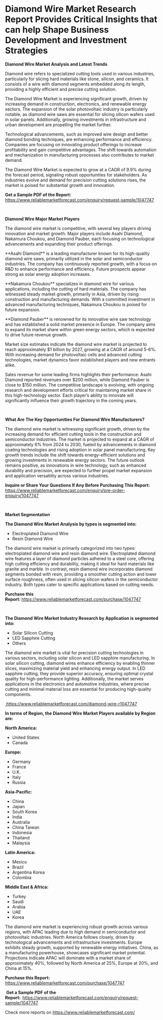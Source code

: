 <p><h1>Diamond Wire Market Research Report Provides Critical Insights that can help Shape Business Development and Investment Strategies</h1></p><p><strong>Diamond Wire Market Analysis and Latest Trends</strong></p>
<p><p>Diamond wire refers to specialized cutting tools used in various industries, particularly for slicing hard materials like stone, silicon, and ceramics. It consists of a wire with diamond segments embedded along its length, providing a highly efficient and precise cutting solution. </p><p>The Diamond Wire Market is experiencing significant growth, driven by increasing demand in construction, electronics, and renewable energy sectors. The expansion of the solar photovoltaic industry is particularly notable, as diamond wire saws are essential for slicing silicon wafers used in solar panels. Additionally, growing investments in infrastructure and urban development are propelling the market further.</p><p>Technological advancements, such as improved wire design and better diamond bonding techniques, are enhancing performance and efficiency. Companies are focusing on innovating product offerings to increase profitability and gain competitive advantages. The shift towards automation and mechanization in manufacturing processes also contributes to market demand.</p><p>The Diamond Wire Market is expected to grow at a CAGR of 9.9% during the forecast period, signaling robust opportunities for stakeholders. As industries evolve and demand for precision cutting solutions rises, the market is poised for substantial growth and innovation.</p></p>
<p><strong>Get a Sample PDF of the Report:&nbsp;</strong> <a href="https://www.reliablemarketforecast.com/enquiry/request-sample/1047747?utm_campaign=2249&utm_medium=2&utm_source=Github&utm_content=ia&utm_term=31012025&utm_id=diamond-wire">https://www.reliablemarketforecast.com/enquiry/request-sample/1047747</a></p>
<p>&nbsp;</p>
<p><strong>Diamond Wire Major Market Players</strong></p>
<p><p>The diamond wire market is competitive, with several key players driving innovation and market growth. Major players include Asahi Diamond, Nakamura Choukou, and Diamond Pauber, each focusing on technological advancements and expanding their product offerings.</p><p>**Asahi Diamond** is a leading manufacturer known for its high-quality diamond wire saws, primarily utilized in the solar and semiconductor industries. The company has continuously reported growth, with a focus on R&D to enhance performance and efficiency. Future prospects appear strong as solar energy adoption increases.</p><p>**Nakamura Choukou** specializes in diamond wire for various applications, including the cutting of hard materials. The company has witnessed steady market growth, primarily in Asia, driven by rising construction and manufacturing demands. With a committed investment in advanced manufacturing techniques, Nakamura Choukou is poised for future expansion.</p><p>**Diamond Pauber** is renowned for its innovative wire saw technology and has established a solid market presence in Europe. The company aims to expand its market share within green energy sectors, which is expected to drive future revenue growth. </p><p>Market size estimates indicate the diamond wire market is projected to reach approximately $1 billion by 2027, growing at a CAGR of around 5-6%. With increasing demand for photovoltaic cells and advanced cutting technologies, market dynamics favor established players and new entrants alike.</p><p>Sales revenue for some leading firms highlights their performance: Asahi Diamond reported revenues over $200 million, while Diamond Pauber is close to $150 million. The competitive landscape is evolving, with ongoing research and development efforts critical for maintaining market share in this high-technology sector. Each player’s ability to innovate will significantly influence their growth trajectory in the coming years.</p></p>
<p>&nbsp;</p>
<p><strong>What Are The Key Opportunities For Diamond Wire Manufacturers?</strong></p>
<p><p>The diamond wire market is witnessing significant growth, driven by the increasing demand for efficient cutting tools in the construction and semiconductor industries. The market is projected to expand at a CAGR of approximately 6% from 2024 to 2030, fueled by advancements in diamond coating technologies and rising adoption in solar panel manufacturing. Key growth trends include the shift towards energy-efficient solutions and growing investments in renewable energy sectors. The future outlook remains positive, as innovations in wire technology, such as enhanced durability and precision, are expected to further propel market expansion and application versatility across various industries.</p></p>
<p><strong>Inquire or Share Your Questions If Any Before Purchasing This Report:</strong> <a href="https://www.reliablemarketforecast.com/enquiry/pre-order-enquiry/1047747?utm_campaign=2249&utm_medium=2&utm_source=Github&utm_content=ia&utm_term=31012025&utm_id=diamond-wire">https://www.reliablemarketforecast.com/enquiry/pre-order-enquiry/1047747</a></p>
<p>&nbsp;</p>
<p><strong>Market Segmentation</strong></p>
<p><strong>The Diamond Wire Market Analysis by types is segmented into:</strong></p>
<p><ul><li>Electroplated Diamond Wire</li><li>Resin Diamond Wire</li></ul></p>
<p><p>The diamond wire market is primarily categorized into two types: electroplated diamond wire and resin diamond wire. Electroplated diamond wire features a layer of diamond particles adhered to a steel core, offering high cutting efficiency and durability, making it ideal for hard materials like granite and marble. In contrast, resin diamond wire incorporates diamond segments bonded with resin, providing a smoother cutting action and lower surface roughness, often used in slicing silicon wafers in the semiconductor industry. Both types cater to specific applications based on cutting needs.</p></p>
<p><strong>Purchase this Report:&nbsp;</strong><a href="https://www.reliablemarketforecast.com/purchase/1047747?utm_campaign=2249&utm_medium=2&utm_source=Github&utm_content=ia&utm_term=31012025&utm_id=diamond-wire">https://www.reliablemarketforecast.com/purchase/1047747</a></p>
<p>&nbsp;</p>
<p><strong>The Diamond Wire Market Industry Research by Application is segmented into:</strong></p>
<p><ul><li>Solar Silicon Cutting</li><li>LED Sapphire Cutting</li><li>Others</li></ul></p>
<p><p>The diamond wire market is vital for precision cutting technologies in various sectors, including solar silicon and LED sapphire manufacturing. In solar silicon cutting, diamond wires enhance efficiency by enabling thinner slices, maximizing material yield and enhancing energy output. In LED sapphire cutting, they provide superior accuracy, ensuring optimal crystal quality for high-performance lighting. Additionally, the market serves applications in the electronics and automotive industries, where precise cutting and minimal material loss are essential for producing high-quality components.</p></p>
<p><a href="https://www.reliablemarketforecast.com/diamond-wire-r1047747?utm_campaign=2249&utm_medium=2&utm_source=Github&utm_content=ia&utm_term=31012025&utm_id=diamond-wire">&nbsp;https://www.reliablemarketforecast.com/diamond-wire-r1047747</a></p>
<p><strong>In terms of Region, the Diamond Wire Market Players available by Region are:</strong></p>
<p>
    <p> <strong> North America: </strong>
        <ul>
            <li>United States</li>
            <li>Canada</li>
        </ul>
        </p> 
    <p> <strong> Europe: </strong>
        <ul>
            <li>Germany</li>
            <li>France</li>
            <li>U.K.</li>
            <li>Italy</li>
            <li>Russia</li>
        </ul>
        </p> 
    <p> <strong> Asia-Pacific: </strong>
        <ul>
            <li>China</li>
            <li>Japan</li>
            <li>South Korea</li>
            <li>India</li>
            <li>Australia</li>
            <li>China Taiwan</li>
            <li>Indonesia</li>
            <li>Thailand</li>
            <li>Malaysia</li>
        </ul>
        </p> 
    <p> <strong> Latin America: </strong>
        <ul>
            <li>Mexico</li>
            <li>Brazil</li>
            <li>Argentina Korea</li>
            <li>Colombia</li>
        </ul>
        </p> 
    <p> <strong> Middle East & Africa: </strong>
        <ul>
            <li>Turkey</li>
            <li>Saudi</li>
            <li>Arabia</li>
            <li>UAE</li>
            <li>Korea</li>
        </ul>
    </p>
    </p>
<p><p>The diamond wire market is experiencing robust growth across various regions, with APAC leading due to high demand in semiconductor and photovoltaic industries. North America follows closely, driven by technological advancements and infrastructure investments. Europe exhibits steady growth, supported by renewable energy initiatives. China, as a manufacturing powerhouse, showcases significant market potential. Projections indicate APAC will dominate with a market share of approximately 40%, followed by North America at 25%, Europe at 20%, and China at 15%.</p></p>
<p><strong>Purchase this Report: </strong><a href="https://www.reliablemarketforecast.com/purchase/1047747?utm_campaign=2249&utm_medium=2&utm_source=Github&utm_content=ia&utm_term=31012025&utm_id=diamond-wire">https://www.reliablemarketforecast.com/purchase/1047747</a></p>
<p>&nbsp;<strong>Get a Sample PDF of the Report:&nbsp;&nbsp;</strong><a href="https://www.reliablemarketforecast.com/enquiry/request-sample/1047747?utm_campaign=2249&utm_medium=2&utm_source=Github&utm_content=ia&utm_term=31012025&utm_id=diamond-wire">https://www.reliablemarketforecast.com/enquiry/request-sample/1047747</a></p>
<p><strong></strong></p>
<p>Check more reports on <a href="https://www.reliablemarketforecast.com/?utm_campaign=2249&utm_medium=2&utm_source=Github&utm_content=ia&utm_term=31012025&utm_id=diamond-wire">https://www.reliablemarketforecast.com/</a></p>